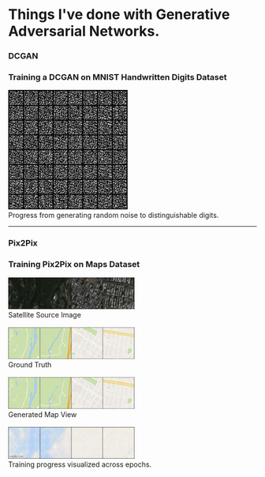 <h1> Things I've done with Generative Adversarial Networks.</h1>

<h3>DCGAN</h3>
<h3>Training a DCGAN on MNIST Handwritten Digits Dataset</h3>

<img src="DCGAN/MNIST/dcgan_mnist.gif" alt="here"><br>Progress from generating random noise to distinguishable digits.</img><hr>

<h3>Pix2Pix</h3>
<h3>Training Pix2Pix on Maps Dataset</h3>

<img src="Pix2Pix/results/true_source.png" alt="here" width="256" height="64"><br>             Satellite Source Image</img><br><br>
<img src="Pix2Pix/results/true_target.png" alt="here" width="256" height="64"><br>Ground Truth</img><br><br>
<img src="Pix2Pix/results/generated_188.png" alt="here" width="256" height="64"><br>Generated Map View</img><br><br>
<img src="Pix2Pix/results/progress.gif" alt="here" width="256" height="64"><br>Training progress visualized across epochs.</img>
